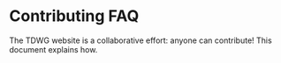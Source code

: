 # Contributing FAQ

The TDWG website is a collaborative effort: anyone can contribute! This document explains how.

